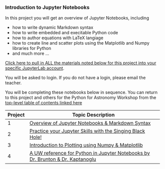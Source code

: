 ### Introduction to Jupyter Notebooks

In this project you will get an overview of Jupyter Notebooks, including 
*  how to write dynamic Markdown syntax
*  how to write embedded and execitable Python code
*  how to author equations with LaTeX langiage
*  how to create line and scatter plots using the Matplotlib and Numpy libraries for Python
*  and much more ...

[Click here to pull in ALL the materials noted below for this project into your specific JupyterLab account](https://bushastrolab.com/hub/user-redirect/git-pull?repo=https%3A%2F%2Fgithub.com%2Fdrunarayan%2FCitizen_Science_projects&branch=gh-pages&urlpath=lab%2Ftree%2FCitizen_Science_Projects%2Fnotebooks%2Fintro_jupyter_python).

You will be asked to login. If you do not have a login, please email the teacher.

You will be completing these notebooks below in sequence. You can return to this project and others for the Python for Astronomy Workshop from the [top-level table of contents linked here](https://drunarayan.github.io/Citizen_Science_projects/)

Project | Topic Description
---|---
1|<a href="https://bushastrolab.com/hub/user-redirect/git-pull?repo=https%3A%2F%2Fgithub.com%2Fdrunarayan%2FCitizen_Science_projects&branch=gh-pages&urlpath=lab%2Ftree%2FCitizen_Science_Projects%2Fnotebooks%2Fintro_jupyter_python%2F1_intro_to_jupyter.ipynb?reset" target="_blank">Overview of Jupyter Notebooks & Markdown Syntax</a>
2|<a href="https://bushastrolab.com/hub/user-redirect/git-pull?repo=https%3A%2F%2Fgithub.com%2Fdrunarayan%2FCitizen_Science_projects&branch=gh-pages&urlpath=lab%2Ftree%2FCitizen_Science_Projects%2Fnotebooks%2Fintro_jupyter_python%2F2_singing_black_hole.ipynb?reset" target="_blank">Practice your Jupyter Skills with the Singing Black Hole!</a>
3|<a href="https://bushastrolab.com/hub/user-redirect/git-pull?repo=https%3A%2F%2Fgithub.com%2Fdrunarayan%2FCitizen_Science_projects&branch=gh-pages&urlpath=lab%2Ftree%2FCitizen_Science_Projects%2Fnotebooks%2Fintro_jupyter_python%2F3_intro_to_plotting.ipynb?reset" target="_blank">Introduction to Plotting using Numpy & Matplotlib</a>
4|<a href="https://bushastrolab.com/hub/user-redirect/git-pull?repo=https%3A%2F%2Fgithub.com%2Fdrunarayan%2FCitizen_Science_projects&branch=gh-pages&urlpath=lab%2Ftree%2FCitizen_Science_Projects%2Fnotebooks%2Fintro_jupyter_python%2F4_intro_to_python.ipynb?reset" target="_blank">A UW reference for Python in Jupyter Notebooks by Dr. Brunton & Dr. Kaptanoglu</a>



